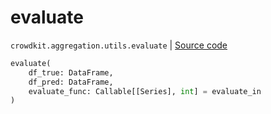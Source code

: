 # evaluate
`crowdkit.aggregation.utils.evaluate` | [Source code](https://github.com/Toloka/crowd-kit/blob/v1.2.0/crowdkit/aggregation/utils.py#L58)

```python
evaluate(
    df_true: DataFrame,
    df_pred: DataFrame,
    evaluate_func: Callable[[Series], int] = evaluate_in
)
```

